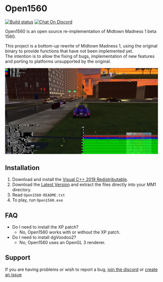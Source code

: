 # Open1560

[![Build status](https://ci.appveyor.com/api/projects/status/qiyykgn9vb6kk9mj/branch/master?svg=true)](https://ci.appveyor.com/project/0x1F9F1/Open1560/branch/master)
[![Chat On Discord](https://img.shields.io/discord/239900961731117059?color=7289DA&logo=discord)](https://discord.com/invite/t2zv2w7)

Open1560 is an open source re-implementation of Midtown Madness 1 beta 1560.

This project is a bottom-up rewrite of Midtown Madness 1, using the original binary to provide functions that have not been implemented yet.<br/>
The intention is to allow the fixing of bugs, implementation of new features and porting to platforms unsupported by the original.<br/>

![Preview](extra/preview.png)

## Installation
1. Download and install the [Visual C++ 2019 Redistributable](https://aka.ms/vs/16/release/vc_redist.x86.exe).
2. Download the [Latest Version](https://ci.appveyor.com/api/projects/0x1F9F1/Open1560/artifacts/build/Open1560.zip?branch=master) and extract the files directly into your MM1 directory.
3. Read `Open1560-README.txt`
4. To play, run `Open1560.exe`

## FAQ
* Do I need to install the XP patch?
    * No, Open1560 works with or without the XP patch.
* Do I need to install dgVoodoo2?
    * No, Open1560 uses an OpenGL 3 renderer.

## Support
If you are having problems or wish to report a bug, [join the discord](https://discord.com/invite/t2zv2w7) or [create an issue](https://github.com/0x1F9F1/Open1560/issues/new)
